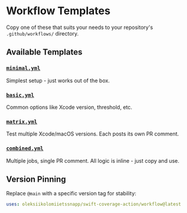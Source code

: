 # Workflow Templates

Copy one of these that suits your needs to your repository's `.github/workflows/` directory.

## Available Templates

### [`minimal.yml`](minimal.yml)
Simplest setup - just works out of the box.

### [`basic.yml`](basic.yml)
Common options like Xcode version, threshold, etc.

### [`matrix.yml`](matrix.yml)
Test multiple Xcode/macOS versions. Each posts its own PR comment.

### [`combined.yml`](combined.yml)
Multiple jobs, single PR comment. All logic is inline - just copy and use.

## Version Pinning

Replace `@main` with a specific version tag for stability:
```yaml
uses: oleksiikolomiietssnapp/swift-coverage-action/workflow@latest
```
